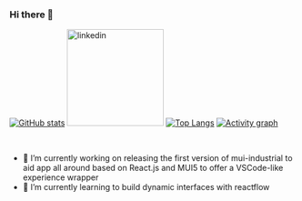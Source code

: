 ### Hi there 👋

<!--
**rand0mC0d3r/rand0mC0d3r** is a ✨ _special_ ✨ repository because its `README.md` (this file) appears on your GitHub profile.

Here are some ideas to get you started:

- 🔭 I’m currently working on ...
- 🌱 I’m currently learning ...
- 👯 I’m looking to collaborate on ...
- 🤔 I’m looking for help with ...
- 💬 Ask me about ...
- 📫 How to reach me: ...
- 😄 Pronouns: ...
- ⚡ Fun fact: ...
-->
[![GitHub stats](https://github-readme-stats.vercel.app/api?username=rand0mC0d3r&count_private=false&show_icons=true&theme=dark&include_all_commits=true&hide_border=true&hide=prs&bg_color=31313A)](https://github.com/vladmandic/vladmandic)
<a href="https://www.linkedin.com/in/cyan051/"><img src="linkedin.png" alt="linkedin" height="170"/></a>
[![Top Langs](https://github-readme-stats.vercel.app/api/top-langs/?username=rand0mC0d3r&hide=JavaScript,HTML,CSS,ipynb&layout=compact&theme=dark&hide_border=true&bg_color=31313A&langs_count=8)](https://github.com/vladmandic/vladmandic)
[![Activity graph](https://github-readme-activity-graph.vercel.app/graph?username=rand0mC0d3r&theme=xcode&hide_border=true)](https://github.com/ashutosh00710/github-readme-activity-graph)

<br>

- 🔭 I’m currently working on releasing the first version of mui-industrial to aid app all around based on React.js and MUI5 to offer a VSCode-like experience wrapper
- 🌱 I’m currently learning to build dynamic interfaces with reactflow

